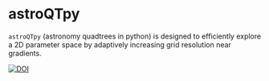 # astroQTpy

`astroQTpy` (astronomy quadtrees in python) is designed to efficiently explore a 2D parameter space by adaptively increasing grid resolution near gradients.


[![DOI](https://zenodo.org/badge/666798611.svg)](https://zenodo.org/badge/latestdoi/666798611)
